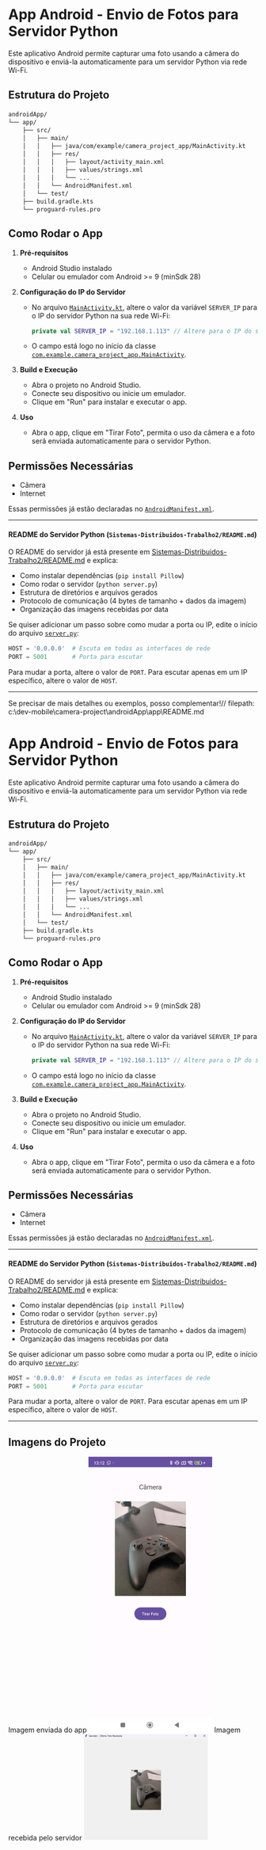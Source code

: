 # App Android - Envio de Fotos para Servidor Python

Este aplicativo Android permite capturar uma foto usando a câmera do dispositivo e enviá-la automaticamente para um servidor Python via rede Wi-Fi.

## Estrutura do Projeto

```
androidApp/
└── app/
    ├── src/
    │   ├── main/
    │   │   ├── java/com/example/camera_project_app/MainActivity.kt
    │   │   ├── res/
    │   │   │   ├── layout/activity_main.xml
    │   │   │   ├── values/strings.xml
    │   │   │   └── ...
    │   │   └── AndroidManifest.xml
    │   └── test/
    ├── build.gradle.kts
    └── proguard-rules.pro
```

## Como Rodar o App

1. **Pré-requisitos**  
   - Android Studio instalado  
   - Celular ou emulador com Android >= 9 (minSdk 28)

2. **Configuração do IP do Servidor**  
   - No arquivo [`MainActivity.kt`](app/src/main/java/com/example/camera_project_app/MainActivity.kt), altere o valor da variável `SERVER_IP` para o IP do servidor Python na sua rede Wi-Fi:
     ```kotlin
     private val SERVER_IP = "192.168.1.113" // Altere para o IP do seu servidor
     ```
   - O campo está logo no início da classe [`com.example.camera_project_app.MainActivity`](app/src/main/java/com/example/camera_project_app/MainActivity.kt).

3. **Build e Execução**  
   - Abra o projeto no Android Studio.
   - Conecte seu dispositivo ou inicie um emulador.
   - Clique em "Run" para instalar e executar o app.

4. **Uso**  
   - Abra o app, clique em "Tirar Foto", permita o uso da câmera e a foto será enviada automaticamente para o servidor Python.

## Permissões Necessárias

- Câmera
- Internet

Essas permissões já estão declaradas no [`AndroidManifest.xml`](app/src/main/AndroidManifest.xml).

---

#### README do Servidor Python (`Sistemas-Distribuidos-Trabalho2/README.md`)

O README do servidor já está presente em [Sistemas-Distribuidos-Trabalho2/README.md](Sistemas-Distribuidos-Trabalho2/README.md) e explica:

- Como instalar dependências (`pip install Pillow`)
- Como rodar o servidor (`python server.py`)
- Estrutura de diretórios e arquivos gerados
- Protocolo de comunicação (4 bytes de tamanho + dados da imagem)
- Organização das imagens recebidas por data

Se quiser adicionar um passo sobre como mudar a porta ou IP, edite o início do arquivo [`server.py`](Sistemas-Distribuidos-Trabalho2/server.py):

```python
HOST = '0.0.0.0'  # Escuta em todas as interfaces de rede 
PORT = 5001       # Porta para escutar 
```

Para mudar a porta, altere o valor de `PORT`. Para escutar apenas em um IP específico, altere o valor de `HOST`.

---

Se precisar de mais detalhes ou exemplos, posso complementar!// filepath: c:\dev-mobile\camera-project\androidApp\app\README.md

# App Android - Envio de Fotos para Servidor Python

Este aplicativo Android permite capturar uma foto usando a câmera do dispositivo e enviá-la automaticamente para um servidor Python via rede Wi-Fi.

## Estrutura do Projeto

```
androidApp/
└── app/
    ├── src/
    │   ├── main/
    │   │   ├── java/com/example/camera_project_app/MainActivity.kt
    │   │   ├── res/
    │   │   │   ├── layout/activity_main.xml
    │   │   │   ├── values/strings.xml
    │   │   │   └── ...
    │   │   └── AndroidManifest.xml
    │   └── test/
    ├── build.gradle.kts
    └── proguard-rules.pro
```

## Como Rodar o App

1. **Pré-requisitos**  
   - Android Studio instalado  
   - Celular ou emulador com Android >= 9 (minSdk 28)

2. **Configuração do IP do Servidor**  
   - No arquivo [`MainActivity.kt`](app/src/main/java/com/example/camera_project_app/MainActivity.kt), altere o valor da variável `SERVER_IP` para o IP do servidor Python na sua rede Wi-Fi:
     ```kotlin
     private val SERVER_IP = "192.168.1.113" // Altere para o IP do seu servidor
     ```
   - O campo está logo no início da classe [`com.example.camera_project_app.MainActivity`](app/src/main/java/com/example/camera_project_app/MainActivity.kt).

3. **Build e Execução**  
   - Abra o projeto no Android Studio.
   - Conecte seu dispositivo ou inicie um emulador.
   - Clique em "Run" para instalar e executar o app.

4. **Uso**  
   - Abra o app, clique em "Tirar Foto", permita o uso da câmera e a foto será enviada automaticamente para o servidor Python.

## Permissões Necessárias

- Câmera
- Internet

Essas permissões já estão declaradas no [`AndroidManifest.xml`](app/src/main/AndroidManifest.xml).

---

#### README do Servidor Python (`Sistemas-Distribuidos-Trabalho2/README.md`)

O README do servidor já está presente em [Sistemas-Distribuidos-Trabalho2/README.md](Sistemas-Distribuidos-Trabalho2/README.md) e explica:

- Como instalar dependências (`pip install Pillow`)
- Como rodar o servidor (`python server.py`)
- Estrutura de diretórios e arquivos gerados
- Protocolo de comunicação (4 bytes de tamanho + dados da imagem)
- Organização das imagens recebidas por data

Se quiser adicionar um passo sobre como mudar a porta ou IP, edite o início do arquivo [`server.py`](Sistemas-Distribuidos-Trabalho2/server.py):

```python
HOST = '0.0.0.0'  # Escuta em todas as interfaces de rede 
PORT = 5001       # Porta para escutar 
```

Para mudar a porta, altere o valor de `PORT`. Para escutar apenas em um IP específico, altere o valor de `HOST`.

---

## Imagens do Projeto

Imagem enviada do app
<img src="assets/imagem-mobile.jpg" alt="Imagem enviada do app" width="250"/>
Imagem recebida pelo servidor
<img src="assets/imagem-server.png" alt="Imagem recebida pelo servidor" width="250"/>